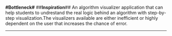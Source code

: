**#Bottleneck#**
##**Inspiration**##
An algorithm visualizer application that can help students to undrestand the real logic behind an algorithm with step-by-step visualization.The visualizers available are either inefficient or highly dependent on the user that increases the chance of error.
***
